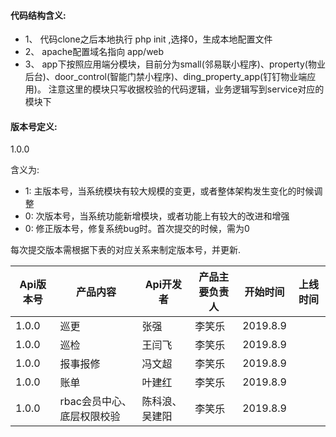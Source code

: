 #### 代码结构含义:
- 1、 代码clone之后本地执行 php init ,选择0，生成本地配置文件
- 2、 apache配置域名指向 app/web
- 3、 app下按照应用端分模块，目前分为small(邻易联小程序)、property(物业后台)、door_control(智能门禁小程序)、ding_property_app(钉钉物业端应用)。
注意这里的模块只写收据校验的代码逻辑，业务逻辑写到service对应的模块下



#### 版本号定义:
1.0.0

含义为:
- 1: 主版本号，当系统模块有较大规模的变更，或者整体架构发生变化的时候调整
- 0: 次版本号，当系统功能新增模块，或者功能上有较大的改进和增强
- 0: 修正版本号，修复系统bug时。首次提交的时候，需为0

每次提交版本需根据下表的对应关系来制定版本号，并更新.

Api版本号 | 产品内容 | Api开发者 | 产品主要负责人 | 开始时间 | 上线时间
--- | --- | --- | --- | --- | ---
1.0.0  | 巡更 | 张强 | 李笑乐 | 2019.8.9 | 
1.0.0  | 巡检 | 王闫飞 | 李笑乐 | 2019.8.9 | 
1.0.0  | 报事报修 | 冯文超 | 李笑乐 | 2019.8.9 | 
1.0.0  | 账单 | 叶建红 | 李笑乐 | 2019.8.9 | 
1.0.0  | rbac会员中心、底层权限校验 | 陈科浪、吴建阳 | 李笑乐 | 2019.8.9 | 

